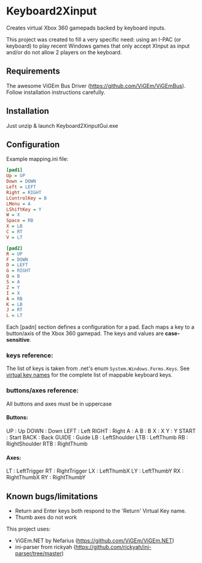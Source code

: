 # Keyboard2Xinput
Creates virtual Xbox 360 gamepads backed by keyboard inputs.

This project was created to fill a very specific need: using an I-PAC (or keyboard) to play recent Windows games that only accept XInput as input and/or do not allow 2 players on the keyboard.

## Requirements
The awesome ViGEm Bus Driver (https://github.com/ViGEm/ViGEmBus). Follow installation instructions carefully.

## Installation
Just unzip & launch Keyboard2XinputGui.exe

## Configuration
Example mapping.ini file:
```ini
[pad1]
Up = UP
Down = DOWN
Left = LEFT
Right = RIGHT
LControlKey = B
LMenu = A
LShiftKey = Y
W = X
Space = RB
X = LB
C = RT
V = LT

[pad2]
R = UP
F = DOWN
D = LEFT
G = RIGHT
Q = B
S = A
Z = Y
I = X
A = RB
K = LB
J = RT
L = LT
```

Each [pad*n*] section defines a configuration for a pad. Each maps a key to a button/axis of the Xbox 360 gamepad. The keys and values are **case-sensitive**.

### keys reference:
The list of keys is taken from .net's enum `System.Windows.Forms.Keys`. See [virtual key names](virtualKeyNames.md) for the complete list of mappable keyboard keys.

### buttons/axes reference:
All buttons and axes must be in uppercase
#### Buttons:
UP : Up
DOWN : Down
LEFT : Left
RIGHT : Right
A : A
B : B
X : X
Y : Y
START : Start
BACK : Back
GUIDE : Guide
LB : LeftShoulder
LTB : LeftThumb
RB : RightShoulder
RTB : RightThumb

#### Axes:
LT : LeftTrigger
RT : RightTrigger
LX : LeftThumbX
LY : LeftThumbY
RX : RightThumbX
RY : RightThumbY

## Known bugs/limitations
 * Return and Enter keys both respond to the 'Return' Virtual Key name.
 * Thumb axes do not work 

This project uses:
 * ViGEm.NET by Nefarius (https://github.com/ViGEm/ViGEm.NET)
 * ini-parser from rickyah (https://github.com/rickyah/ini-parser/tree/master)
